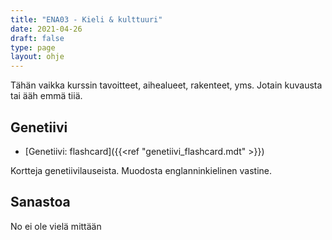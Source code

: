```yaml
---
title: "ENA03 - Kieli & kulttuuri"
date: 2021-04-26
draft: false
type: page
layout: ohje
---
```

Tähän vaikka kurssin tavoitteet, aihealueet, rakenteet, yms. Jotain kuvausta tai ääh emmä tiiä.

## Genetiivi
* [Genetiivi: flashcard]({{<ref "genetiivi_flashcard.mdt" >}})

Kortteja genetiivilauseista. Muodosta englanninkielinen vastine. 

## Sanastoa
No ei ole vielä mittään
